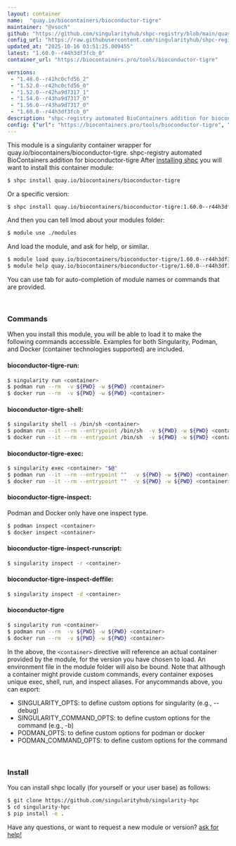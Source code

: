 ```yaml
---
layout: container
name:  "quay.io/biocontainers/bioconductor-tigre"
maintainer: "@vsoch"
github: "https://github.com/singularityhub/shpc-registry/blob/main/quay.io/biocontainers/bioconductor-tigre/container.yaml"
config_url: "https://raw.githubusercontent.com/singularityhub/shpc-registry/main/quay.io/biocontainers/bioconductor-tigre/container.yaml"
updated_at: "2025-10-16 03:51:25.009455"
latest: "1.60.0--r44h3df3fcb_0"
container_url: "https://biocontainers.pro/tools/bioconductor-tigre"

versions:
 - "1.48.0--r41hc0cfd56_2"
 - "1.52.0--r42hc0cfd56_0"
 - "1.52.0--r42ha9d7317_1"
 - "1.54.0--r43ha9d7317_0"
 - "1.56.0--r43ha9d7317_0"
 - "1.60.0--r44h3df3fcb_0"
description: "shpc-registry automated BioContainers addition for bioconductor-tigre"
config: {"url": "https://biocontainers.pro/tools/bioconductor-tigre", "maintainer": "@vsoch", "description": "shpc-registry automated BioContainers addition for bioconductor-tigre", "latest": {"1.60.0--r44h3df3fcb_0": "sha256:50f8ddc2337afd6d5c7d7fa9018d4e74e7fc49722f6ff0dff76d194026547325"}, "tags": {"1.48.0--r41hc0cfd56_2": "sha256:d5a6545f854cf45c0b49c7d80788010f2f22e65a39d94cc23af5937f9a64cddb", "1.52.0--r42hc0cfd56_0": "sha256:9344a6c099c0e9c4e6c723bd47b8980de1163d541ff918c9410f7642dd5231ad", "1.52.0--r42ha9d7317_1": "sha256:25e2e6219357b5a5532442550c52547e30d743ffc181148fed745088a879f510", "1.54.0--r43ha9d7317_0": "sha256:2284722f04491a837cda96bc1f0c4e4a93552303d1d5c7bfb86e5b5c572746d0", "1.56.0--r43ha9d7317_0": "sha256:d6a0a088776a42f57cb8d27ab4fcba96263a5da692f4b69d39265715aaccbe68", "1.60.0--r44h3df3fcb_0": "sha256:50f8ddc2337afd6d5c7d7fa9018d4e74e7fc49722f6ff0dff76d194026547325"}, "docker": "quay.io/biocontainers/bioconductor-tigre"}
---
```


This module is a singularity container wrapper for quay.io/biocontainers/bioconductor-tigre.
shpc-registry automated BioContainers addition for bioconductor-tigre
After [installing shpc](#install) you will want to install this container module:


```bash
$ shpc install quay.io/biocontainers/bioconductor-tigre
```

Or a specific version:

```bash
$ shpc install quay.io/biocontainers/bioconductor-tigre:1.60.0--r44h3df3fcb_0
```

And then you can tell lmod about your modules folder:

```bash
$ module use ./modules
```

And load the module, and ask for help, or similar.

```bash
$ module load quay.io/biocontainers/bioconductor-tigre/1.60.0--r44h3df3fcb_0
$ module help quay.io/biocontainers/bioconductor-tigre/1.60.0--r44h3df3fcb_0
```

You can use tab for auto-completion of module names or commands that are provided.

<br>

### Commands

When you install this module, you will be able to load it to make the following commands accessible.
Examples for both Singularity, Podman, and Docker (container technologies supported) are included.

#### bioconductor-tigre-run:

```bash
$ singularity run <container>
$ podman run --rm  -v ${PWD} -w ${PWD} <container>
$ docker run --rm  -v ${PWD} -w ${PWD} <container>
```

#### bioconductor-tigre-shell:

```bash
$ singularity shell -s /bin/sh <container>
$ podman run --it --rm --entrypoint /bin/sh  -v ${PWD} -w ${PWD} <container>
$ docker run --it --rm --entrypoint /bin/sh  -v ${PWD} -w ${PWD} <container>
```

#### bioconductor-tigre-exec:

```bash
$ singularity exec <container> "$@"
$ podman run --it --rm --entrypoint ""  -v ${PWD} -w ${PWD} <container> "$@"
$ docker run --it --rm --entrypoint ""  -v ${PWD} -w ${PWD} <container> "$@"
```

#### bioconductor-tigre-inspect:

Podman and Docker only have one inspect type.

```bash
$ podman inspect <container>
$ docker inspect <container>
```

#### bioconductor-tigre-inspect-runscript:

```bash
$ singularity inspect -r <container>
```

#### bioconductor-tigre-inspect-deffile:

```bash
$ singularity inspect -d <container>
```



#### bioconductor-tigre

```bash
$ singularity run <container>
$ podman run --rm  -v ${PWD} -w ${PWD} <container>
$ docker run --rm  -v ${PWD} -w ${PWD} <container>
```


In the above, the `<container>` directive will reference an actual container provided
by the module, for the version you have chosen to load. An environment file in the
module folder will also be bound. Note that although a container
might provide custom commands, every container exposes unique exec, shell, run, and
inspect aliases. For anycommands above, you can export:

 - SINGULARITY_OPTS: to define custom options for singularity (e.g., --debug)
 - SINGULARITY_COMMAND_OPTS: to define custom options for the command (e.g., -b)
 - PODMAN_OPTS: to define custom options for podman or docker
 - PODMAN_COMMAND_OPTS: to define custom options for the command

<br>

### Install

You can install shpc locally (for yourself or your user base) as follows:

```bash
$ git clone https://github.com/singularityhub/singularity-hpc
$ cd singularity-hpc
$ pip install -e .
```

Have any questions, or want to request a new module or version? [ask for help!](https://github.com/singularityhub/singularity-hpc/issues)